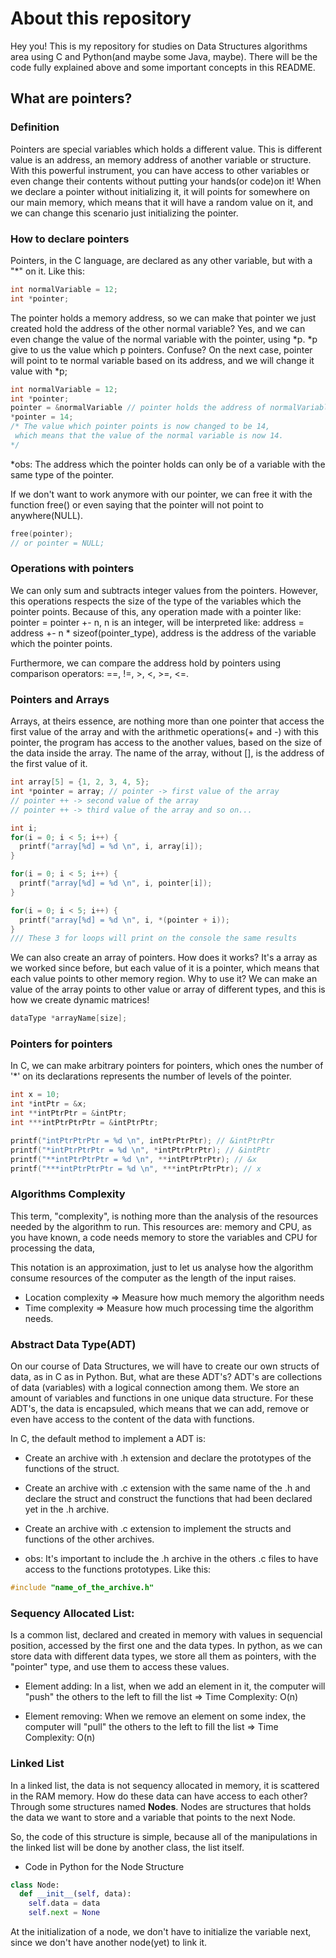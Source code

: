 # About this repository

Hey you! This is my repository for studies on Data Structures algorithms area 
using C and Python(and maybe some Java, maybe). There will be the code fully 
explained above and some important concepts in this README.

## What are pointers?

### Definition

Pointers are special variables which holds a different value. This is different 
value is an address, an memory address of another variable or structure. With 
this powerful instrument, you can have access to other variables or even change
their contents without putting your hands(or code)on it! When we declare a 
pointer without initializing it, it will points for somewhere on our main 
memory, which means that it will have a random value on it, and we can change 
this scenario just initializing the pointer.

### How to declare pointers

Pointers, in the C language, are declared as any other variable, but with a "*"
 on it. Like this:

```C
int normalVariable = 12;
int *pointer;
```

The pointer holds a memory address, so we can make that pointer we just created 
hold the address of the other normal variable? Yes, and we can even change the 
value of the normal variable with the pointer, using *p. *p give to us the value
 which p pointers. Confuse? On the next case, pointer will point to te normal 
 variable based on its address, and we will change it value with *p;

```C
int normalVariable = 12;
int *pointer;
pointer = &normalVariable // pointer holds the address of normalVariable
*pointer = 14; 
/* The value which pointer points is now changed to be 14,
 which means that the value of the normal variable is now 14.
*/
```

*obs: The address which the pointer holds can only be of a variable with the 
same type of the pointer.

If we don't want to work anymore with our pointer, we can free it with the 
function free() or even saying that the pointer will not point to 
anywhere(NULL).

```C
free(pointer);
// or pointer = NULL;
```

### Operations with pointers

We can only sum and subtracts integer values from the pointers. However, this 
operations respects the size of the type of the variables which the pointer 
points. Because of this, any operation made with a pointer like: 
pointer = pointer +- n, n is an integer, will be interpreted 
like: address = address +- n * sizeof(pointer_type), address is the address of 
the variable which the pointer points. 

Furthermore, we can compare the address hold by pointers using comparison 
operators: ==, !=, >, <, >=, <=.

### Pointers and Arrays

Arrays, at theirs essence, are nothing more than one pointer that access the
first value of the array and with the arithmetic operations(+ and -) with this
pointer, the program has access to the another values, based on the size of  
the data inside the array. The name of the array, without [], is the address 
of the first value of it.

```C
int array[5] = {1, 2, 3, 4, 5};
int *pointer = array; // pointer -> first value of the array
// pointer ++ -> second value of the array
// pointer ++ -> third value of the array and so on...

int i;
for(i = 0; i < 5; i++) {
  printf("array[%d] = %d \n", i, array[i]);
}

for(i = 0; i < 5; i++) {
  printf("array[%d] = %d \n", i, pointer[i]);
}

for(i = 0; i < 5; i++) {
  printf("array[%d] = %d \n", i, *(pointer + i));
}
/// These 3 for loops will print on the console the same results
```

We can also create an array of pointers. How does it works? It's a array as we 
worked since before, but each value of it is a pointer, which means that each 
value points to other memory region. Why to use it? We can make an value of the
array points to other value or array of different types, and this is how we 
create dynamic matrices!

```C
dataType *arrayName[size];
```

### Pointers for pointers

In C, we can make arbitrary pointers for pointers, which ones the number of '*' 
on its declarations represents the number of levels of the pointer.

```C
int x = 10;
int *intPtr = &x;
int **intPtrPtr = &intPtr;
int ***intPtrPtrPtr = &intPtrPtr;

printf("intPtrPtrPtr = %d \n", intPtrPtrPtr); // &intPtrPtr
printf("*intPtrPtrPtr = %d \n", *intPtrPtrPtr); // &intPtr
printf("**intPtrPtrPtr = %d \n", **intPtrPtrPtr); // &x
printf("***intPtrPtrPtr = %d \n", ***intPtrPtrPtr); // x
```

### Algorithms Complexity

This term, "complexity", is nothing more than the analysis of the resources needed
by the algorithm to run. This resources are: memory and CPU, as you have known,
a code needs memory to store the variables and CPU for processing the data,

This notation is an approximation, just to let us analyse how the algorithm consume
resources of the computer as the length of the input raises.

* Location complexity => Measure how much memory the algorithm needs
* Time complexity => Measure how much processing time the algorithm needs.

### Abstract Data Type(ADT)

On our course of Data Structures, we will have to create our own structs of data,
as in C as in Python. But, what are these ADT's? ADT's are collections of data
(variables) with a logical connection among them. We store an amount of variables
and functions in one unique data structure. For these ADT's, the data is encapsuled,
which means that we can add, remove or even have access to the content of the data
with functions.

In C, the default method to implement a ADT is:

* Create an archive with .h extension and declare the prototypes of the functions
of the struct.

* Create an archive with .c extension with the same name of the .h and declare
the struct and construct the functions that had been declared yet in the .h 
archive.

* Create an archive with .c extension to implement the structs and functions of
the other archives.

* obs: It's important to include the .h archive in the others .c files to have 
access to the functions prototypes. Like this:

```C
#include "name_of_the_archive.h"
```

### Sequency Allocated List:

Is a common list, declared and created in memory with values in sequencial
position, accessed by the first one and the data types. In python, as we can
store data with different data types, we store all them as pointers, with the
"pointer" type, and use them to access these values.

* Element adding: In a list, when we add an element in it, the computer will "push"
the others to the left to fill the list => Time Complexity: O(n)

* Element removing: When we remove an element on some index, the computer will
"pull" the others to the left to fill the list => Time Complexity: O(n)


### Linked List

In a linked list, the data is not sequency allocated in memory, it is scattered
in the RAM memory. How do these data can have access to each other? Through 
some structures named **Nodes**. Nodes are structures that holds the data we want
to store and a variable that points to the next Node.

So, the code of this structure is simple, because all of the manipulations in the
linked list will be done by another class, the list itself.

- Code in Python for the Node Structure

```Python
class Node:
  def __init__(self, data):
    self.data = data
    self.next = None
```

At the initialization of a node, we don't have to initialize the variable next,
since we don't have another node(yet) to link it.